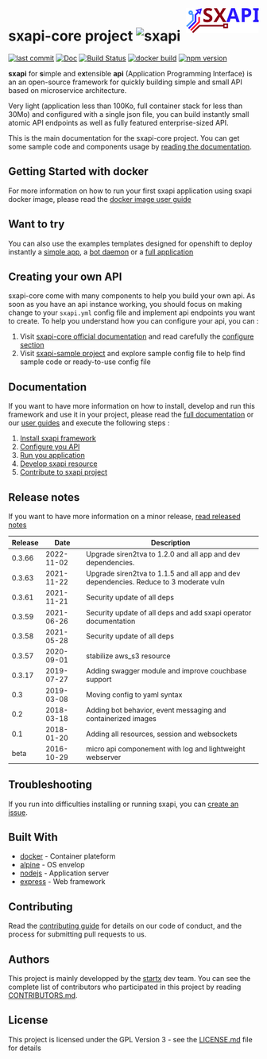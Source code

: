 <img align="right" height="50" src="https://raw.githubusercontent.com/startxfr/sxapi-core/v0.3.66-docker/docs/assets/logo.svg?sanitize=true">

# sxapi-core project ![sxapi](https://img.shields.io/badge/latest-v0.3.66-blue.svg)

[![last commit](https://img.shields.io/github/last-commit/startxfr/sxapi-core.svg)](https://github.com/startxfr/sxapi-core)
[![Doc](https://readthedocs.org/projects/sxapi-core/badge)](https://sxapi-core.readthedocs.io)
[![Build Status](https://travis-ci.org/startxfr/sxapi-core.svg?branch=testing)](https://travis-ci.org/startxfr/sxapi-core)
[![docker build](https://img.shields.io/docker/build/startx/sxapi.svg)](https://hub.docker.com/r/startx/sxapi/)
[![npm version](https://badge.fury.io/js/sxapi-core.svg)](https://www.npmjs.com/package/sxapi-core)

**sxapi** for **s**imple and e**x**tensible **api** (Application Programming Interface) is an an open-source framework for quickly building simple and small API based on microservice architecture.

Very light (application less than 100Ko, full container stack for less than 30Mo) and configured with a single json file, you can build instantly small atomic API endpoints as well as fully featured enterprise-sized API.

This is the main documentation for the sxapi-core project. You can get some sample code and components usage by [reading the documentation](https://sxapi-core.readthedocs.io).

## Getting Started with docker

For more information on how to run your first sxapi application using sxapi docker image, please read the [docker image user guide](https://github.com/startxfr/sxapi-core/tree/v0.3.66-docker/docs/guides/USE_docker.md)

## Want to try


You can also use the examples templates designed for openshift to deploy instantly a
[simple app](./examples/okd-app_example-simple.template.yml), a
[bot daemon](./examples/okd-app_example-bot.template.yml) or a
[full application](./examples/okd-app_example-full.template.yml)

## Creating your own API

sxapi-core come with many components to help you build your own api. As soon as you have an api instance working, you should focus on making change to your `sxapi.yml` config file and implement api endpoints you want to create.
To help you understand how you can configure your api, you can :

1. Visit [sxapi-core official documentation](https://github.com/startxfr/sxapi-core/tree/v0.3.66-npm/docs/README.md) and read carefully the [configure section](https://github.com/startxfr/sxapi-core/tree/v0.3.66-npm/docs/guides/2.Configure.md)
2. Visit [sxapi-sample project](https://github.com/startxfr/sxapi-sample) and explore sample config file to help find sample code or ready-to-use config file

## Documentation

If you want to have more information on how to install, develop and run this framework and use it in your project, please read the [full documentation](https://github.com/startxfr/sxapi-core/tree/v0.3.66-npm/docs/README.md) or our [user guides](https://github.com/startxfr/sxapi-core/tree/v0.3.66-npm/docs/guides/README.md) and execute the following steps :

1. [Install sxapi framework](https://github.com/startxfr/sxapi-core/tree/v0.3.66-npm/docs/guides/1.Install.md)
2. [Configure you API](https://github.com/startxfr/sxapi-core/tree/v0.3.66-npm/docs/guides/2.Configure.md)
3. [Run you application](https://github.com/startxfr/sxapi-core/tree/v0.3.66-npm/docs/guides/3.Run.md)
4. [Develop sxapi resource](https://github.com/startxfr/sxapi-core/tree/v0.3.66-npm/docs/guides/4.Develop.md)
5. [Contribute to sxapi project](https://github.com/startxfr/sxapi-core/tree/v0.3.66-npm/docs/guides/5.Contribute.md)

## Release notes

If you want to have more information on a minor release, [read released notes](docs/releases.md)

| Release | Date       | Description                                                                            |
| ------- | ---------- | -------------------------------------------------------------------------------------- |
| 0.3.66  | 2022-11-02 | Upgrade siren2tva to 1.2.0 and all app and dev dependencies.                           |
| 0.3.63  | 2021-11-22 | Upgrade siren2tva to 1.1.5 and all app and dev dependencies. Reduce to 3 moderate vuln |
| 0.3.61  | 2021-11-21 | Security update of all deps                                                            |
| 0.3.59  | 2021-06-26 | Security update of all deps and add sxapi operator documentation                       |
| 0.3.58  | 2021-05-28 | Security update of all deps                                                            |
| 0.3.57  | 2020-09-01 | stabilize aws_s3 resource                                                              |
| 0.3.17  | 2019-07-27 | Adding swagger module and improve couchbase support                                    |
| 0.3     | 2019-03-08 | Moving config to yaml syntax                                                           |
| 0.2     | 2018-03-18 | Adding bot behavior, event messaging and containerized images                          |
| 0.1     | 2018-01-20 | Adding all resources, session and websockets                                           |
| beta    | 2016-10-29 | micro api componement with log and lightweight webserver                               |

## Troubleshooting

If you run into difficulties installing or running sxapi, you can [create an issue](https://github.com/startxfr/sxapi-core/issues/new).

## Built With

- [docker](https://www.docker.com/) - Container plateform
- [alpine](https://alpinelinux.org/) - OS envelop
- [nodejs](https://nodejs.org) - Application server
- [express](http://expressjs.com) - Web framework

## Contributing

Read the [contributing guide](https://github.com/startxfr/sxapi-core/tree/v0.3.66-docker/docs/guides/5.Contribute.md) for details on our code of conduct, and the process for submitting pull requests to us.

## Authors

This project is mainly developped by the [startx](https://www.startx.fr) dev team. You can see the complete list of contributors who participated in this project by reading [CONTRIBUTORS.md](https://github.com/startxfr/sxapi-core/tree/v0.3.66-docker/docs/CONTRIBUTORS.md).

## License

This project is licensed under the GPL Version 3 - see the [LICENSE.md](https://github.com/startxfr/sxapi-core/tree/v0.3.66-docker/docs/LICENSE.md) file for details
